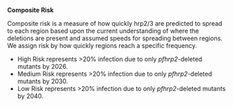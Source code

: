 **Composite Risk**

Composite risk is a measure of how quickly hrp2\/3 are predicted to spread to each region based upon the current understanding of where the deletions are present and assumed speeds for spreading between regions. We assign risk by how quickly regions reach a specific frequency.

- High Risk represents >20% infection due to only *pfhrp2*-deleted mutants by 2026.
- Medium Risk represents >20% infection due to only *pfhrp2*-deleted mutants by 2030.
- Low Risk represents >20% infection due to only *pfhrp2*-deleted mutants by 2040.